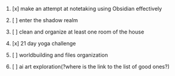1. [x] make an attempt at notetaking using Obsidian effectively

2. [ ] enter the shadow realm

3. [ ] clean and organize at least one room of the house
4. [x] 21 day yoga challenge
5. [ ] worldbuilding and files organization
6. [ ] ai art exploration(?where is the link to the list of good ones?)
